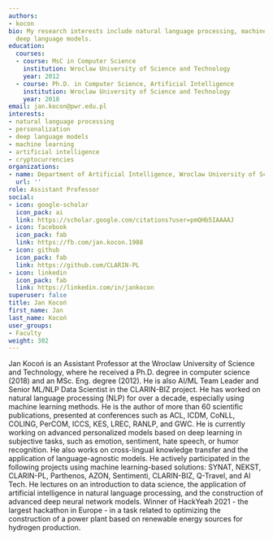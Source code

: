 ```yaml
---
authors:
- kocon
bio: My research interests include natural language processing, machine learning and
  deep language models.
education:
  courses:
  - course: MsC in Computer Science
    institution: Wroclaw University of Science and Technology
    year: 2012
  - course: Ph.D. in Computer Science, Artificial Intelligence
    institution: Wroclaw University of Science and Technology
    year: 2018
email: jan.kocon@pwr.edu.pl
interests:
- natural language processing
- personalization
- deep language models
- machine learning
- artificial intelligence
- cryptocurrencies
organizations:
- name: Department of Artificial Intelligence, Wroclaw University of Science and Technology
  url: ''
role: Assistant Professor
social:
- icon: google-scholar
  icon_pack: ai
  link: https://scholar.google.com/citations?user=pmQHb5IAAAAJ
- icon: facebook
  icon_pack: fab
  link: https://fb.com/jan.kocon.1988
- icon: github
  icon_pack: fab
  link: https://github.com/CLARIN-PL
- icon: linkedin
  icon_pack: fab
  link: https://linkedin.com/in/jankocon
superuser: false
title: Jan Kocoń
first_name: Jan
last_name: Kocoń
user_groups:
- Faculty
weight: 302
---
```

Jan Kocoń is an Assistant Professor at the Wroclaw University of Science and Technology, where he received a Ph.D. degree in computer science (2018) and an MSc. Eng. degree (2012). He is also AI/ML Team Leader and Senior ML/NLP Data Scientist in the CLARIN-BIZ project. He has worked on natural language processing (NLP) for over a decade, especially using machine learning methods. He is the author of more than 60 scientific publications, presented at conferences such as ACL, ICDM, CoNLL, COLING, PerCOM, ICCS, KES, LREC, RANLP, and GWC. He is currently working on advanced personalized models based on deep learning in subjective tasks, such as emotion, sentiment, hate speech, or humor recognition. He also works on cross-lingual knowledge transfer and the application of language-agnostic models. He actively participated in the following projects using machine learning-based solutions: SYNAT, NEKST, CLARIN-PL, Parthenos, AZON, Sentimenti, CLARIN-BIZ, Q-Travel, and AI Tech. He lectures on an introduction to data science, the application of artificial intelligence in natural language processing, and the construction of advanced deep neural network models. Winner of HackYeah 2021 - the largest hackathon in Europe - in a task related to optimizing the construction of a power plant based on renewable energy sources for hydrogen production.
